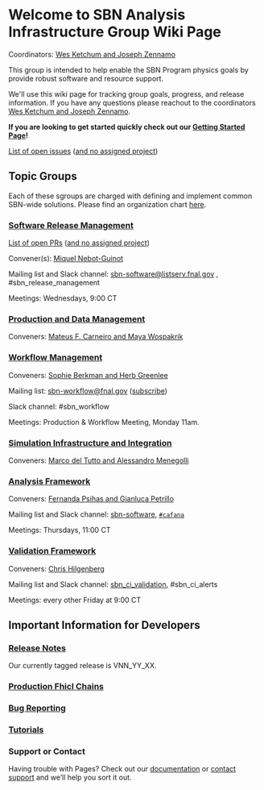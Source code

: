 # Welcome to SBN Analysis Infrastructure Group Wiki Page

Coordinators: [Wes Ketchum and Joseph Zennamo](mailto:wketchum@fnal.gov,jaz8600@fnal.gov)

This group is intended to help enable the SBN Program physics goals by provide robust software and resource support. 

We'll use this wiki page for tracking group goals, progress, and release information. If you have any questions please reachout to the coordinators [Wes Ketchum and Joseph Zennamo](mailto:wketchum@fnal.gov,jaz8600@fnal.gov). 

**If you are looking to get started quickly check out our [Getting Started Page](gettingstarted.md)!**

[List of open issues](https://github.com/issues?q=is%3Aopen+is%3Aissue+org%3ASBNSoftware+archived%3Afalse) ([and no assigned project](https://github.com/issues?q=is%3Aopen+is%3Aissue+org%3ASBNSoftware+archived%3Afalse+no%3Aproject))

## Topic Groups

Each of these sgroups are charged with defining and implement common SBN-wide solutions. Please find an organization chart [here](sbnai_orgchart.md). 

### [Software Release Management](https://sbnsoftware.github.io/AnalysisInfrastructure/ReleaseManagement/rm_main)

[List of open PRs](https://github.com/pulls?q=is%3Aopen+is%3Apr+org%3ASBNSoftware+archived%3Afalse) ([and no assigned project](https://github.com/pulls?q=is%3Aopen+is%3Apr+org%3ASBNSoftware+archived%3Afalse+no%3Aproject))

Convener(s): [Miquel Nebot-Guinot](mailto:)

Mailing list and Slack channel: [sbn-software@listserv.fnal.gov](mailto:) , #sbn_release_management

Meetings: Wednesdays, 9:00 CT
<!-- Goal is to maintain high-quality releases of SBN-specific software packages -->

### [Production and Data Management](https://sbnsoftware.github.io/sbn/sbnprod_wiki/Wiki)

Conveners: [Mateus F. Carneiro and Maya Wospakrik](mailto:sbn-mc-prod@fnal.gov)

<!-- Work with SCD & SBN to maintain production & data-management schemes -->

### [Workflow Management](WorkflowManagement/workflow.md)

Conveners: [Sophie Berkman and Herb Greenlee](mailto:)

Mailing list: [sbn-workflow@fnal.gov](mailto:sbn-workflow@fnal.gov) ([subscribe](https://listserv.fnal.gov/scripts/wa.exe?SUBED1=sbn-workflow&A=1))

Slack channel: #sbn_workflow

Meetings: Production & Workflow Meeting, Monday 11am.

<!-- Work with SCD & SBN to maintain production & data-management schemes -->

### [Simulation Infrastructure and Integration](sim.md)

Conveners: [Marco del Tutto and Alessandro Menegolli](mailto:)

<!-- Develop infrastructure to support a data-driven detector simulation and maintain its consistent configuration -->

### [Analysis Framework](ana.md)

Conveners: [Fernanda Psihas and Gianluca Petrillo](mailto:psihas@fnal.gov,petrillo@slac.stanford.edu)

Mailing list and Slack channel: [sbn-software](mailto:sbn-software@listserv.fnal.gov), [`#cafana`](https://shortbaseline.slack.com/archives/CMZCFGRFT)

Meetings: Thursdays, 11:00 CT

<!-- Develops infrastructure to process & analyze data & MC in a consistent way. -->

### [Validation Framework](https://sbnsoftware.github.io/sbn/sbnci_wiki/sbnci_main)

Conveners: [Chris Hilgenberg](mailto:)

Mailing list and Slack channel: [sbn_ci_validation](mailto:sbn_ci_validation@listserv.fnal.gov), #sbn_ci_alerts

Meetings: every other Friday at 9:00 CT 
<!-- Study and develop improved beamline simulations and uncertainties. -->

## Important Information for Developers

### [Release Notes](Releases/List_of_SBN_code_releases.md)

Our currently tagged release is VNN_YY_XX.

### [Production Fhicl Chains](prodfcl.md)

### [Bug Reporting](bug.md)

### [Tutorials](gettingstarted.md) 

### Support or Contact

Having trouble with Pages? Check out our [documentation](https://help.github.com/categories/github-pages-basics/) or [contact support](https://github.com/contact) and we’ll help you sort it out.

